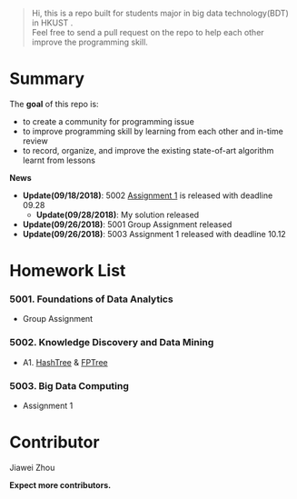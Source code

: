 >Hi, this is a repo built for students major in big data technology(BDT) in HKUST .  \
> Feel free to send a pull request on the repo to help each other improve the programming skill.

# Summary
The **goal** of this repo is:
- to create a community for programming issue
- to improve programming skill by learning from each other and  in-time review
- to record, organize, and improve the existing state-of-art algorithm learnt from lessons

**News**
- **Update(09/18/2018)**: 5002 [Assignment 1](https://github.com/sysu-zjw/Big-Data-Technology-Homework/blob/master/5002/A1/MSBD5002_Assignment_1.pdf) is released with deadline 09.28
    - **Update(09/28/2018)**: My solution released
- **Update(09/26/2018)**: 5001 Group Assignment released
- **Update(09/26/2018)**: 5003 Assignment 1 released with deadline 10.12


# Homework List
### 5001. Foundations of Data Analytics
- Group Assignment
### 5002. Knowledge Discovery and Data Mining
- A1. [HashTree](https://github.com/sysu-zjw/Big-Data-Technology-Homework/tree/master/5002/A1/Q1) & [FPTree](https://github.com/sysu-zjw/Big-Data-Technology-Homework/tree/master/5002/A1/Q2)

### 5003. Big Data Computing
- Assignment 1 

# Contributor
Jiawei Zhou

**Expect more contributors.**


